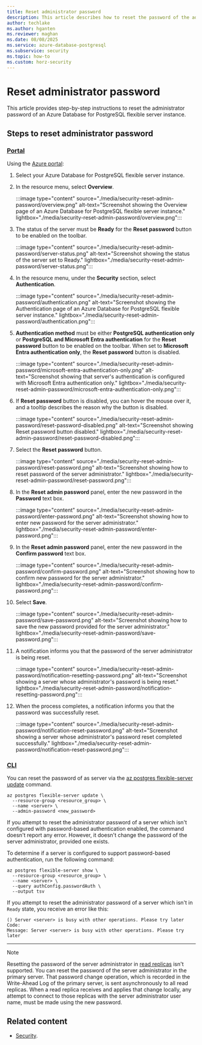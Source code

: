 ```yaml
---
title: Reset administrator password
description: This article describes how to reset the password of the administrator of an Azure Database for PostgreSQL flexible server instance.
author: techlake
ms.author: hganten
ms.reviewer: maghan
ms.date: 08/08/2025
ms.service: azure-database-postgresql
ms.subservice: security
ms.topic: how-to
ms.custom: horz-security
---
```


# Reset administrator password

This article provides step-by-step instructions to reset the administrator password of an Azure Database for PostgreSQL flexible server instance.

## Steps to reset administrator password

### [Portal](#tab/portal-reset-admin-password)

Using the [Azure portal](https://portal.azure.com/):

1. Select your Azure Database for PostgreSQL flexible server instance.

2. In the resource menu, select **Overview**.

    :::image type="content" source="./media/security-reset-admin-password/overview.png" alt-text="Screenshot showing the Overview page of an Azure Database for PostgreSQL flexible server instance." lightbox="./media/security-reset-admin-password/overview.png":::

3. The status of the server must be **Ready** for the **Reset password** button to be enabled on the toolbar.

    :::image type="content" source="./media/security-reset-admin-password/server-status.png" alt-text="Screenshot showing the status of the server set to Ready." lightbox="./media/security-reset-admin-password/server-status.png":::

4. In the resource menu, under the **Security** section, select **Authentication**.

    :::image type="content" source="./media/security-reset-admin-password/authentication.png" alt-text="Screenshot showing the Authentication page of an Azure Database for PostgreSQL flexible server instance." lightbox="./media/security-reset-admin-password/authentication.png":::

5. **Authentication method** must be either **PostgreSQL authentication only** or **PostgreSQL and Microsoft Entra authentication** for the **Reset password** button to be enabled on the toolbar. When set to **Microsoft Entra authentication only**, the **Reset password** button is disabled.

    :::image type="content" source="./media/security-reset-admin-password/microsoft-entra-authentication-only.png" alt-text="Screenshot showing that server's authentication is configured with Microsoft Entra authentication only." lightbox="./media/security-reset-admin-password/microsoft-entra-authentication-only.png":::

6. If **Reset password** button is disabled, you can hover the mouse over it, and a tooltip describes the reason why the button is disabled.

    :::image type="content" source="./media/security-reset-admin-password/reset-password-disabled.png" alt-text="Screenshot showing Reset password button disabled." lightbox="./media/security-reset-admin-password/reset-password-disabled.png":::

7. Select the **Reset password** button.

    :::image type="content" source="./media/security-reset-admin-password/reset-password.png" alt-text="Screenshot showing how to reset password of the server administrator." lightbox="./media/security-reset-admin-password/reset-password.png":::

8. In the **Reset admin password** panel, enter the new password in the **Password** text box.

    :::image type="content" source="./media/security-reset-admin-password/enter-password.png" alt-text="Screenshot showing how to enter new password for the server administrator." lightbox="./media/security-reset-admin-password/enter-password.png":::

9. In the **Reset admin password** panel, enter the new password in the **Confirm password** text box.

    :::image type="content" source="./media/security-reset-admin-password/confirm-password.png" alt-text="Screenshot showing how to confirm new password for the server administrator." lightbox="./media/security-reset-admin-password/confirm-password.png":::

10. Select **Save**.

    :::image type="content" source="./media/security-reset-admin-password/save-password.png" alt-text="Screenshot showing how to save the new password provided for the server administrator." lightbox="./media/security-reset-admin-password/save-password.png":::

11. A notification informs you that the password of the server administrator is being reset.

    :::image type="content" source="./media/security-reset-admin-password/notification-resetting-password.png" alt-text="Screenshot showing a server whose administrator's password is being reset." lightbox="./media/security-reset-admin-password/notification-resetting-password.png":::

12. When the process completes, a notification informs you that the password was successfully reset.

    :::image type="content" source="./media/security-reset-admin-password/notification-reset-password.png" alt-text="Screenshot showing a server whose administrator's password reset completed successfully." lightbox="./media/security-reset-admin-password/notification-reset-password.png":::

### [CLI](#tab/cli-reset-admin-password)

You can reset the password of as server via the [az postgres flexible-server update](/cli/azure/postgres/flexible-server#az-postgres-flexible-server-update) command.

```azurecli-interactive
az postgres flexible-server update \
  --resource-group <resource_group> \
  --name <server> \
  --admin-password <new_password>
```

If you attempt to reset the administrator password of a server which isn't configured with password-based authentication enabled, the command doesn't report any error. However, it doesn't change the password of the server administrator, provided one exists.

To determine if a server is configured to support password-based authentication, run the following command:

```azurecli-interactive
az postgres flexible-server show \
  --resource-group <resource_group> \
  --name <server> \
  --query authConfig.passwordAuth \
  --output tsv
```

If you attempt to reset the administrator password of a server which isn't in `Ready` state, you receive an error like this:

```output
() Server <server> is busy with other operations. Please try later
Code: 
Message: Server <server> is busy with other operations. Please try later
```

---

> [!NOTE]
> Resetting the password of the server administrator in [read replicas](concepts-read-replicas.md) isn't supported. You can reset the password of the server administrator in the primary server. That password change operation, which is recorded in the Write-Ahead Log of the primary server, is sent asynchronously to all read replicas. When a read replica receives and applies that change locally, any attempt to connect to those replicas with the server administrator user name, must be made using the new password.

## Related content

- [Security](concepts-security.md).
